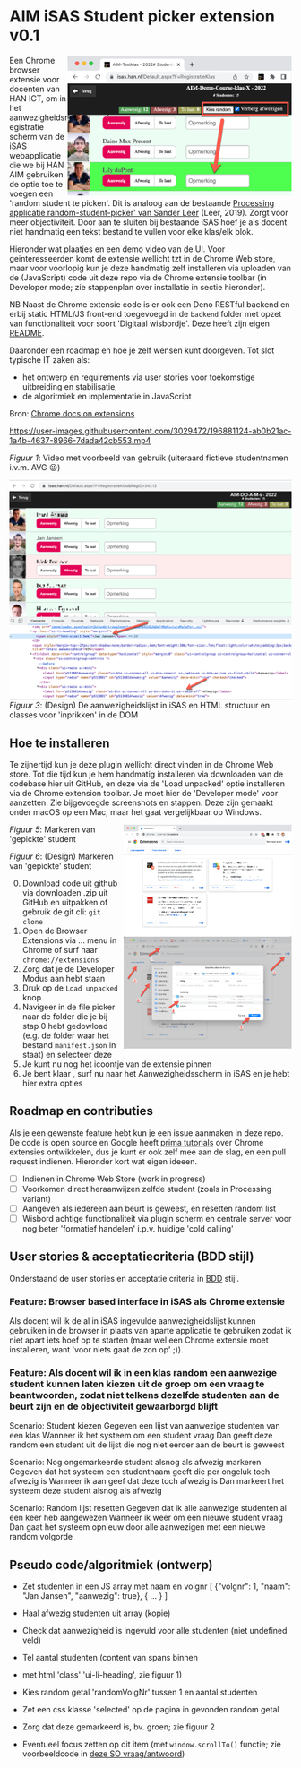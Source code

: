 # AIM iSAS Student picker extension v0.1

<img src="plaatjes/screenshot-random-student-picker.png" alt="Structuur van HTML in iSAS" align="right" width="400">

Een Chrome browser extensie voor docenten van HAN ICT, om in het aanwezigheidsregistratie scherm van de iSAS webapplicatie die we bij HAN AIM gebruiken de optie toe te voegen een 'random student te picken'. Dit is analoog aan de bestaande [Processing applicatie random-student-picker' van Sander Leer](https://github.com/HANICA/select-random-student) (Leer, 2019). Zorgt voor meer objectiviteit. Door aan te sluiten bij bestaande iSAS hoef je als docent niet handmatig een tekst bestand te vullen voor elke klas/elk blok.

Hieronder wat plaatjes en een demo video van de UI. Voor geinteresseerden komt de extensie wellicht tzt in de Chrome Web store, maar voor voorlopig kun je deze handmatig zelf installeren via uploaden van de (JavaScript) code uit deze repo via de Chrome extensie toolbar (in Developer mode; zie stappenplan over installatie in sectie hieronder).

NB Naast de Chrome extensie code is er ook een Deno RESTful backend en erbij static HTML/JS front-end toegevoegd in de `backend` folder met opzet van functionaliteit voor soort 'Digitaal wisbordje'. Deze heeft zijn eigen [README](/backend).

Daaronder een roadmap en hoe je zelf wensen kunt doorgeven. Tot slot typische IT zaken als:

- het ontwerp en requirements via user stories voor toekomstige uitbreiding en stabilisatie,
- de algoritmiek en implementatie in JavaScript

Bron: [Chrome docs on extensions](https://developer.chrome.com/docs/extensions/mv3/getstarted/development-basics/)

https://user-images.githubusercontent.com/3029472/196881124-ab0b21ac-1a4b-4637-8966-7dada42cb553.mp4

*Figuur 1*: Video met voorbeeld van gebruik (uiteraard fictieve studentnamen i.v.m. AVG 😉)

<img src="plaatjes/html-structuur-classes.png" alt="Structuur van HTML in iSAS" align="right">

*Figuur 3*: (Design) De aanwezigheidslijst in iSAS en HTML structuur en classes voor 'inprikken' in de DOM

## Hoe te installeren

Te zijnertijd kun je deze plugin wellicht direct vinden in de Chrome Web store. Tot die tijd kun je hem handmatig installeren via downloaden van de codebase hier uit GitHub, en deze via de 'Load unpacked' optie installeren via de Chrome extension toolbar. Je moet hier de 'Developer mode' voor aanzetten. Zie bijgevoegde screenshots en stappen. Deze zijn gemaakt onder macOS op een Mac, maar het gaat vergelijkbaar op Windows.

<img src="plaatjes/chrome-extension-install.png" alt="" align="right" width="300">

*Figuur 5*: Markeren van 'gepickte' student

<img src="plaatjes/chrome-extension-select-manifest-folder.png" alt="Structuur van HTML in iSAS" align="right" width="300">

*Figuur 6*: (Design) Markeren van 'gepickte' student

0. Download code uit github via downloaden .zip uit GitHub en uitpakken of gebruik de git cli: `git clone`
1. Open de Browser Extensions via ... menu in Chrome of surf naar `chrome://extensions`
2. Zorg dat je de Developer Modus aan hebt staan
3. Druk op de `Load unpacked` knop
4. Navigeer in de file picker naar de folder die je bij stap 0 hebt gedowload (e.g. de folder waar het bestand `manifest.json` in staat) en selecteer deze
5. Je kunt nu nog het icoontje van de extensie pinnen
6. Je bent klaar , surf nu naar het Aanwezigheidsscherm in iSAS en je hebt hier extra opties

## Roadmap en contributies

Als je een gewenste feature hebt kun je een issue aanmaken in deze repo. De code is open source en Google heeft [prima tutorials](https://developer.chrome.com/docs/extensions/mv3/getstarted/) over Chrome extensies ontwikkelen, dus je kunt er ook zelf mee aan de slag, en een pull request indienen. Hieronder kort wat eigen ideeen.

- [ ] Indienen in Chrome Web Store (work in progress)
- [ ] Voorkomen direct heraanwijzen zelfde student (zoals in Processing variant)
- [ ] Aangeven als iedereen aan beurt is geweest, en resetten random list
- [ ] Wisbord achtige functionaliteit via plugin scherm en centrale server voor nog beter 'formatief handelen' i.p.v. huidige 'cold calling'

## User stories & acceptatiecriteria (BDD stijl)

Onderstaand de user stories en acceptatie criteria in [BDD](https://cucumber.io/docs/gherkin/reference/) stijl.

### Feature: Browser based interface in iSAS als Chrome extensie

Als docent wil ik de al in iSAS ingevulde aanwezigheidslijst kunnen gebruiken in de browser in plaats van aparte applicatie te gebruiken zodat ik niet apart iets hoef op te starten (maar wel een Chrome extensie moet installeren, want 'voor niets gaat de zon op' ;)).

### Feature: Als docent wil ik in een klas random een aanwezige student kunnen laten kiezen uit de groep om een vraag te beantwoorden, zodat niet telkens dezelfde studenten aan de beurt zijn en de objectiviteit gewaarborgd blijft

Scenario: Student kiezen
Gegeven een lijst van aanwezige studenten van een klas
Wanneer ik het systeem om een student vraag
Dan geeft deze random een student uit de lijst die nog niet eerder aan de beurt is geweest

Scenario: Nog ongemarkeerde student alsnog als afwezig markeren
Gegeven dat het systeem een studentnaam geeft die per ongeluk toch afwezig is
Wanneer ik aan geef dat deze toch afwezig is
Dan markeert het systeem deze student alsnog als afwezig

Scenario: Random lijst resetten
Gegeven dat ik alle aanwezige studenten al een keer heb aangewezen
Wanneer ik weer om een nieuwe student vraag
Dan gaat het systeem opnieuw door alle aanwezigen met een nieuwe random volgorde

## Pseudo code/algoritmiek (ontwerp)

- Zet studenten in een JS array met naam en volgnr [ {"volgnr": 1, "naam": "Jan Jansen", "aanwezig": true}, { ... } ]
- Haal afwezig studenten uit array (kopie)
- Check dat aanwezigheid is ingevuld voor alle studenten (niet undefined veld)

- Tel aantal studenten (content van spans binnen <li> met html 'class' 'ui-li-heading', zie figuur 1)
- Kies random getal 'randomVolgNr' tussen 1 en aantal studenten
- Zet een css klasse 'selected' op de pagina in gevonden random getal
- Zorg dat deze gemarkeerd is, bv. groen; zie figuur 2
- Eventueel focus zetten op dit item (met `window.scrollTo()` functie; zie voorbeeldcode in [deze SO vraag/antwoord](https://stackoverflow.com/questions/17722497/scroll-smoothly-to-specific-element-on-page#answer-39494245))
